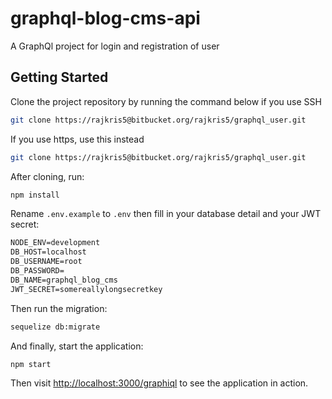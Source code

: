 # graphql-blog-cms-api

A GraphQl project for login and registration of user

## Getting Started

Clone the project repository by running the command below if you use SSH

```bash
git clone https://rajkris5@bitbucket.org/rajkris5/graphql_user.git
```

If you use https, use this instead

```bash
git clone https://rajkris5@bitbucket.org/rajkris5/graphql_user.git
```

After cloning, run:

```bash
npm install
```

Rename `.env.example` to `.env` then fill in your database detail and your JWT secret:

```txt
NODE_ENV=development
DB_HOST=localhost
DB_USERNAME=root
DB_PASSWORD=
DB_NAME=graphql_blog_cms
JWT_SECRET=somereallylongsecretkey
```

Then run the migration:

```bash
sequelize db:migrate
```

And finally, start the application:

```bash
npm start
```

Then visit [http://localhost:3000/graphiql](http://localhost:3000/graphiql) to see the application in action.